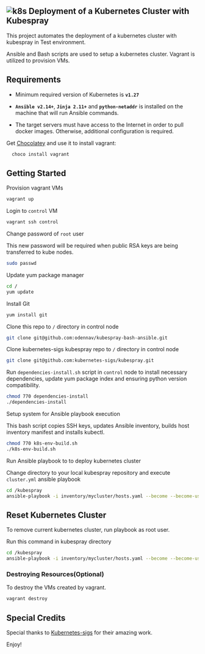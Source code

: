 ## ![k8s](https://github.com/odennav/terraform-k8s-aws_ec2/blob/main/docs/icons8-kubernetes-48.png)  Deployment of a Kubernetes Cluster with Kubespray   

This project automates the deployment of a kubernetes cluster with kubespray in Test environment.

Ansible and Bash scripts are used to setup a kubernetes cluster.
Vagrant is utilized to provision VMs.


## Requirements

- Minimum required version of Kubernetes is **`v1.27`**

- **`Ansible v2.14+`**, **`Jinja 2.11+`** and **`python-netaddr`** is installed on the machine that will run Ansible commands.

- The target servers must have access to the Internet in order to pull docker images. Otherwise, additional configuration is required.

Get [Chocolatey](https://chocolatey.org/install) and use it to install vagrant:

```bash
  choco install vagrant
  ```

## Getting Started

Provision vagrant VMs
```bash
vagrant up
```

Login to `control` VM
```bash
vagrant ssh control
```

Change password of `root` user

This new password will be required when public RSA keys are being transferred to kube nodes.
```bash
sudo passwd
```

Update yum package manager
```bash
cd /
yum update
```

Install Git
```bash
yum install git
```

Clone this repo to `/` directory in control node
```bash
git clone git@github.com:odennav/kubespray-bash-ansible.git
```

Clone kubernetes-sigs kubespray repo to `/` directory in control node
```bash
git clone git@github.com:kubernetes-sigs/kubespray.git
```

Run `dependencies-install.sh` script in `control` node to install necessary dependencies, update yum package index and ensuring python version compatibility.

```bash
chmod 770 dependencies-install
./dependencies-install
```   

Setup system for Ansible playbook execution

This bash script copies SSH keys, updates Ansible inventory, builds host inventory manifest and installs kubectl.
```bash
chmod 770 k8s-env-build.sh
./k8s-env-build.sh
```
   
Run Ansible playbook to to deploy kubernetes cluster
    
Change directory to your local kubespray repository and execute `cluster.yml` ansible playbook
```bash
cd /kubespray
ansible-playbook -i inventory/mycluster/hosts.yaml --become --become-user=root cluster.yml   
```

## Reset Kubernetes Cluster

To remove current kubernetes cluster, run playbook as root user.

Run this command in kubespray directory
```bash
cd /kubespray
ansible-playbook -i inventory/mycluster/hosts.yaml --become --become-user=root  reset.yml
```
### Destroying Resources(Optional)

To destroy the VMs created by vagrant.
```bash
vagrant destroy
```

## Special Credits

Special thanks to [Kubernetes-sigs](https://https://github.com/kubernetes-sigs) for their amazing work.


Enjoy!
